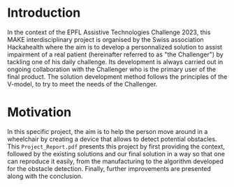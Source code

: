 # Introduction
In the context of the EPFL Assistive Technologies Challenge 2023, this MAKE interdisciplinary project is organised by the Swiss association Hackahealth where the aim is to develop a personnalized solution to assist impairment of a real patient (hereinafter referred to as "the Challenger") by tackling one of his daily challenge. Its development is always carried out in ongoing collaboration with the Challenger who is the primary user of the final product. The solution development method follows the principles of the V-model, to try to meet the needs of the Challenger.

# Motivation
In this specific project, the aim is to help the person move around in a wheelchair by creating a device that allows to detect potential obstacles. This `Project_Report.pdf` presents this project by first providing the context, followed by the existing solutions and our final solution in a way so that one can reproduce it easily, from the manufacturing to the algorithm developed for the obstacle detection. Finally, further improvements are presented along with the conclusion.
